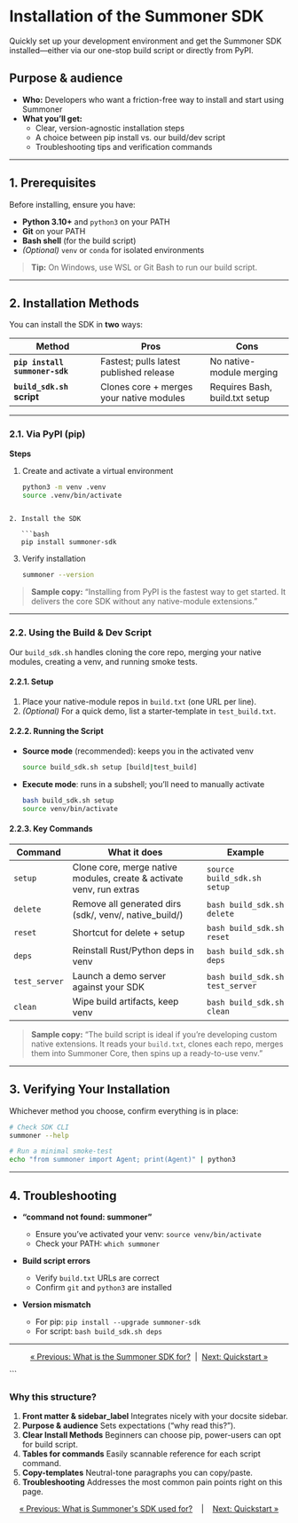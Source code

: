 # Installation of the Summoner SDK

Quickly set up your development environment and get the Summoner SDK installed—either via our one-stop build script or directly from PyPI.

## Purpose & audience
- **Who:** Developers who want a friction-free way to install and start using Summoner  
- **What you’ll get:**  
  - Clear, version-agnostic installation steps  
  - A choice between pip install vs. our build/dev script  
  - Troubleshooting tips and verification commands

---

## 1. Prerequisites

Before installing, ensure you have:

- **Python 3.10+** and `python3` on your PATH  
- **Git** on your PATH  
- **Bash shell** (for the build script)  
- *(Optional)* `venv` or `conda` for isolated environments  

> **Tip:** On Windows, use WSL or Git Bash to run our build script.

---

## 2. Installation Methods

You can install the SDK in **two** ways:

| Method                     | Pros                                       | Cons                           |
|----------------------------|--------------------------------------------|--------------------------------|
| **`pip install summoner-sdk`** | Fastest; pulls latest published release   | No native-module merging       |
| **`build_sdk.sh` script**  | Clones core + merges your native modules   | Requires Bash, build.txt setup |

---

### 2.1. Via PyPI (pip)

**Steps**  
1. Create and activate a virtual environment  
   ```bash
   python3 -m venv .venv
   source .venv/bin/activate
```

2. Install the SDK

   ```bash
   pip install summoner-sdk
   ```
3. Verify installation

   ```bash
   summoner --version
   ```

> **Sample copy:**
> “Installing from PyPI is the fastest way to get started. It delivers the core SDK without any native-module extensions.”

---

### 2.2. Using the Build & Dev Script

Our `build_sdk.sh` handles cloning the core repo, merging your native modules, creating a venv, and running smoke tests.

#### 2.2.1. Setup

1. Place your native-module repos in `build.txt` (one URL per line).
2. *(Optional)* For a quick demo, list a starter-template in `test_build.txt`.

#### 2.2.2. Running the Script

* **Source mode** (recommended): keeps you in the activated venv

  ```bash
  source build_sdk.sh setup [build|test_build]
  ```
* **Execute mode**: runs in a subshell; you’ll need to manually activate

  ```bash
  bash build_sdk.sh setup
  source venv/bin/activate
  ```

#### 2.2.3. Key Commands

| Command       | What it does                                                         | Example                         |
| ------------- | -------------------------------------------------------------------- | ------------------------------- |
| `setup`       | Clone core, merge native modules, create & activate venv, run extras | `source build_sdk.sh setup`     |
| `delete`      | Remove all generated dirs (sdk/, venv/, native\_build/)              | `bash build_sdk.sh delete`      |
| `reset`       | Shortcut for delete + setup                                          | `bash build_sdk.sh reset`       |
| `deps`        | Reinstall Rust/Python deps in venv                                   | `bash build_sdk.sh deps`        |
| `test_server` | Launch a demo server against your SDK                                | `bash build_sdk.sh test_server` |
| `clean`       | Wipe build artifacts, keep venv                                      | `bash build_sdk.sh clean`       |

> **Sample copy:**
> “The build script is ideal if you’re developing custom native extensions. It reads your `build.txt`, clones each repo, merges them into Summoner Core, then spins up a ready-to-use venv.”

---

## 3. Verifying Your Installation

Whichever method you choose, confirm everything is in place:

```bash
# Check SDK CLI
summoner --help

# Run a minimal smoke-test
echo "from summoner import Agent; print(Agent)" | python3
```

---

## 4. Troubleshooting

* **“command not found: summoner”**

  * Ensure you’ve activated your venv: `source venv/bin/activate`
  * Check your PATH: `which summoner`

* **Build script errors**

  * Verify `build.txt` URLs are correct
  * Confirm `git` and `python3` are installed

* **Version mismatch**

  * For pip: `pip install --upgrade summoner-sdk`
  * For script: `bash build_sdk.sh deps`

---

<p align="center">
  <a href="what_is.md">&laquo; Previous: What is the Summoner SDK for?</a>
  &nbsp;|&nbsp;
  <a href="quickstart/index.md">Next: Quickstart &raquo;</a>
</p>
```

### Why this structure?

1. **Front matter & sidebar\_label**
   ­Integrates nicely with your docsite sidebar.
2. **Purpose & audience**
   ­Sets expectations (“why read this?”).
3. **Clear Install Methods**
   ­Beginners can choose pip, power-users can opt for build script.
4. **Tables for commands**
   ­Easily scannable reference for each script command.
5. **Copy-templates**
   ­Neutral-tone paragraphs you can copy/paste.
6. **Troubleshooting**
   ­Addresses the most common pain points right on this page.


<p align="center">
  <a href="what_is.md">&laquo; Previous: What is Summoner's SDK used for?</a> &nbsp;&nbsp;&nbsp;|&nbsp;&nbsp;&nbsp; <a href="quickstart/index.md">Next: Quickstart &raquo;</a>
</p>